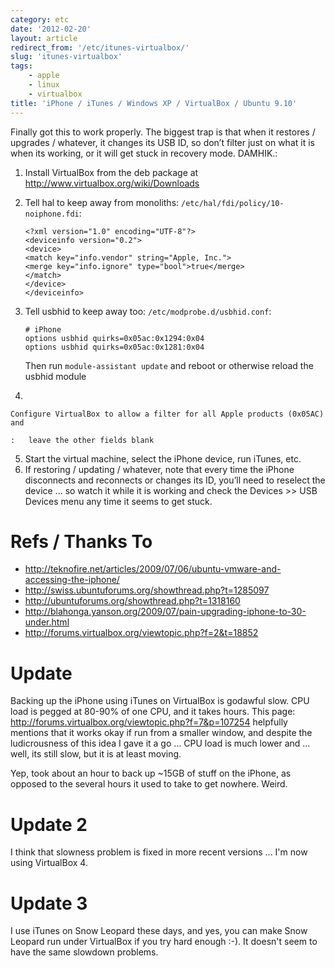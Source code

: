 ```yaml
---
category: etc
date: '2012-02-20'
layout: article
redirect_from: '/etc/itunes-virtualbox/'
slug: 'itunes-virtualbox'
tags:
    - apple
    - linux
    - virtualbox
title: 'iPhone / iTunes / Windows XP / VirtualBox / Ubuntu 9.10'
---
```


Finally got this to work properly. The biggest trap is that when it
restores / upgrades / whatever, it changes its USB ID, so don’t filter
just on what it is when its working, or it will get stuck in recovery
mode. DAMHIK.:

1.  Install VirtualBox from the deb package at
    <http://www.virtualbox.org/wiki/Downloads>
2.  Tell hal to keep away from monoliths:
    `/etc/hal/fdi/policy/10-noiphone.fdi`:

        <?xml version="1.0" encoding="UTF-8"?>
        <deviceinfo version="0.2">
        <device>
        <match key="info.vendor" string="Apple, Inc.">
        <merge key="info.ignore" type="bool">true</merge>
        </match>
        </device>
        </deviceinfo>

3.  Tell usbhid to keep away too: `/etc/modprobe.d/usbhid.conf`:

        # iPhone
        options usbhid quirks=0x05ac:0x1294:0x04
        options usbhid quirks=0x05ac:0x1281:0x04

    Then run `module-assistant update` and reboot or otherwise reload
    the usbhid module

4.  

    Configure VirtualBox to allow a filter for all Apple products (0x05AC) and

    :   leave the other fields blank

5.  Start the virtual machine, select the iPhone device, run
    iTunes, etc.
6.  If restoring / updating / whatever, note that every time the iPhone
    disconnects and reconnects or changes its ID, you’ll need to
    reselect the device ... so watch it while it is working and check
    the Devices &gt;&gt; USB Devices menu any time it seems to
    get stuck.

Refs / Thanks To
================

-   http://teknofire.net/articles/2009/07/06/ubuntu-vmware-and-accessing-the-iphone/
-   http://swiss.ubuntuforums.org/showthread.php?t=1285097
-   http://ubuntuforums.org/showthread.php?t=1318160
-   http://blahonga.yanson.org/2009/07/pain-upgrading-iphone-to-30-under.html
-   http://forums.virtualbox.org/viewtopic.php?f=2&t=18852

Update
======

Backing up the iPhone using iTunes on VirtualBox is godawful slow. CPU
load is pegged at 80-90% of one CPU, and it takes hours. This page:
<http://forums.virtualbox.org/viewtopic.php?f=7&p=107254> helpfully
mentions that it works okay if run from a smaller window, and despite
the ludicrousness of this idea I gave it a go … CPU load is much lower
and … well, its still slow, but it is at least moving.

Yep, took about an hour to back up \~15GB of stuff on the iPhone, as
opposed to the several hours it used to take to get nowhere. Weird.

Update 2
========

I think that slowness problem is fixed in more recent versions ... I'm
now using VirtualBox 4.

Update 3
========

I use iTunes on Snow Leopard these days, and yes, you can make Snow
Leopard run under VirtualBox if you try hard enough :-). It doesn't seem
to have the same slowdown problems.
